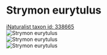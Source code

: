 
Strymon eurytulus
=================
  
[iNaturalist taxon id: 338665](https://www.inaturalist.org/taxa/338665)  
![Strymon eurytulus](https://inaturalist-open-data.s3.amazonaws.com/photos/185219489/medium.jpeg)  
![Strymon eurytulus](https://inaturalist-open-data.s3.amazonaws.com/photos/185219500/medium.jpeg)  
![Strymon eurytulus](https://inaturalist-open-data.s3.amazonaws.com/photos/185219510/medium.jpeg)